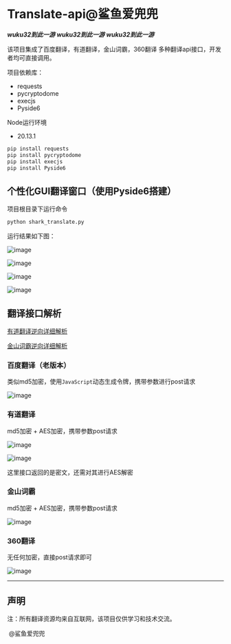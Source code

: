 # Translate-api@鲨鱼爱兜兜

***wuku32到此一游***
***wuku32到此一游***
***wuku32到此一游***

该项目集成了百度翻译，有道翻译，金山词霸，360翻译 多种翻译api接口，开发者均可直接调用。

项目依赖库：

- requests
- pycryptodome
- execjs
- Pyside6

Node运行环境

- 20.13.1

```python
pip install requests
pip install pycryptodome
pip install execjs
pip install Pyside6
```

## 个性化GUI翻译窗口（使用Pyside6搭建）

项目根目录下运行命令

```python
python shark_translate.py
```

运行结果如下图：

![image](https://github.com/shayuaidoudou/Translate-api/assets/140249561/dbc2bcb5-0ca5-42cf-9a91-ef73677e613e)

![image](https://github.com/shayuaidoudou/Translate-api/assets/140249561/c87c4a9e-a722-42e7-87aa-a8cf99aed8c2)

![image](https://github.com/shayuaidoudou/Translate-api/assets/140249561/08eab80b-6024-4e2a-95da-83c5b7f2fd74)

![image](https://github.com/shayuaidoudou/Translate-api/assets/140249561/16a8b672-e778-4b03-8586-413c8c73c226)


## 翻译接口解析

[有道翻译逆向详细解析](https://blog.csdn.net/m0_73641772/article/details/139907510)


[金山词霸逆向详细解析](https://blog.csdn.net/m0_73641772/article/details/140152668)

### 百度翻译（老版本）

类似md5加密，使用`JavaScript`动态生成令牌，携带参数进行post请求

![image](https://github.com/shayuaidoudou/Translate-api/assets/140249561/e476166d-5510-49e9-a04f-36c2035a0837)

### 有道翻译

md5加密 + AES加密，携带参数post请求

![image](https://github.com/shayuaidoudou/Translate-api/assets/140249561/83124b30-8b23-4342-ba34-52c25ba5943a)

![image](https://github.com/shayuaidoudou/Translate-api/assets/140249561/8cf5e28d-31a4-450d-ba8a-db2b489dd148)

这里接口返回的是密文，还需对其进行AES解密

### 金山词霸

md5加密 + AES加密，携带参数post请求

![image](https://github.com/shayuaidoudou/Translate-api/assets/140249561/2c1bfc8e-b4cf-4a68-9c56-41e1316ec38a)

### 360翻译

无任何加密，直接post请求即可

![image](https://github.com/shayuaidoudou/Translate-api/assets/140249561/8f1badb9-dcc8-4119-acc2-5f3f4c4787e7)
____

## 声明

注：所有翻译资源均来自互联网，该项目仅供学习和技术交流。

​										@鲨鱼爱兜兜

